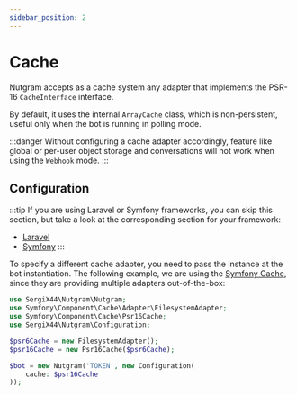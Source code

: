 ```yaml
---
sidebar_position: 2
---
```


# Cache

Nutgram accepts as a cache system any adapter that implements the PSR-16 `CacheInterface` interface.

By default, it uses the internal `ArrayCache` class, which is non-persistent, useful only when the bot is running in
polling mode.

:::danger
Without configuring a cache adapter accordingly, feature like global or per-user object storage and conversations will not work when using the `Webhook` mode.
:::

## Configuration

:::tip
If you are using Laravel or Symfony frameworks, you can skip this section, but take a look at the corresponding section
for your framework:

- [Laravel](laravel.md#cache)
- [Symfony](symfony.md#cache)
:::

To specify a different cache adapter, you need to pass the instance at the bot instantiation. The following example, we
are using the [Symfony Cache](https://symfony.com/doc/current/components/cache.html), since they are providing multiple
adapters out-of-the-box:

```php
use SergiX44\Nutgram\Nutgram;
use Symfony\Component\Cache\Adapter\FilesystemAdapter;
use Symfony\Component\Cache\Psr16Cache;
use SergiX44\Nutgram\Configuration;

$psr6Cache = new FilesystemAdapter();
$psr16Cache = new Psr16Cache($psr6Cache);

$bot = new Nutgram('TOKEN', new Configuration(
    cache: $psr16Cache
));
```

